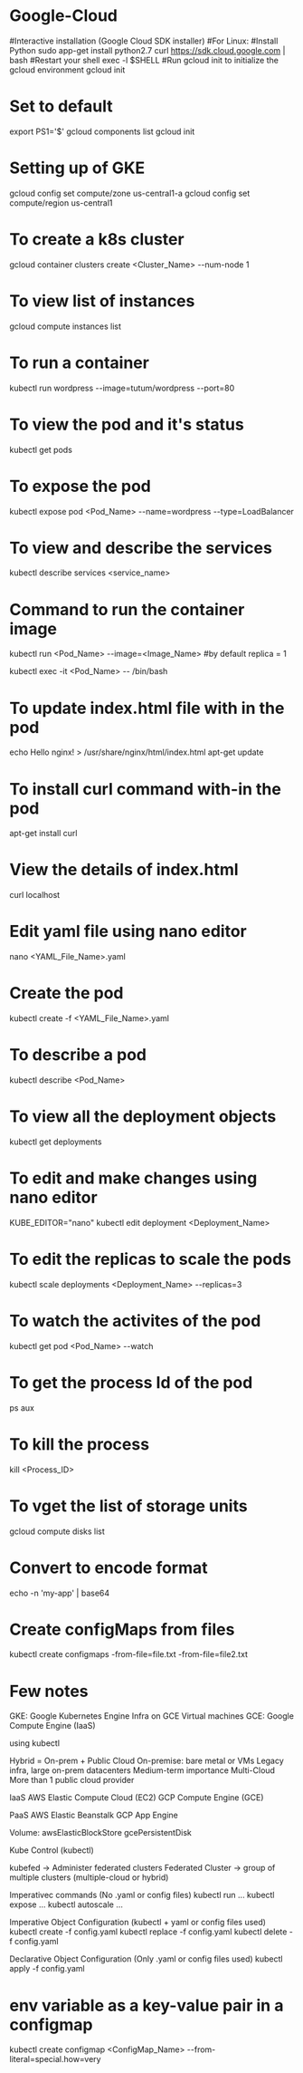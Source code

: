 # Google-Cloud

#Interactive installation (Google Cloud SDK installer)
#For Linux:
#Install Python
sudo app-get install python2.7
curl https://sdk.cloud.google.com | bash
#Restart your shell
exec -l $SHELL
#Run gcloud init to initialize the gcloud environment
gcloud init

# Set to default
export PS1='$'
gcloud components list
gcloud init

# Setting up of GKE
gcloud config set compute/zone us-central1-a
gcloud config set compute/region us-central1
# To create a k8s cluster
gcloud container clusters create <Cluster_Name> --num-node 1
# To view list of instances
gcloud compute instances list
# To run a container
kubectl run wordpress --image=tutum/wordpress --port=80
# To view the pod and it's status
kubectl get pods
# To expose the pod
kubectl expose pod <Pod_Name> --name=wordpress --type=LoadBalancer
# To view and describe the services
kubectl describe services <service_name>

# Command to run the container image
kubectl run <Pod_Name> --image=<Image_Name>
#by default replica = 1

kubectl exec -it <Pod_Name> -- /bin/bash
# To update index.html file with in the pod
echo Hello nginx! > /usr/share/nginx/html/index.html
apt-get update
# To install curl command with-in the pod
apt-get install curl
# View the details of index.html
curl localhost

# Edit yaml file using nano editor
nano <YAML_File_Name>.yaml
# Create the pod
kubectl create -f <YAML_File_Name>.yaml
# To describe a pod
kubectl describe <Pod_Name>
# To view all the deployment objects
kubectl get deployments
# To edit and make changes using nano editor
KUBE_EDITOR="nano" kubectl edit deployment <Deployment_Name>
# To edit the replicas to scale the pods
kubectl scale deployments <Deployment_Name> --replicas=3

# To watch the activites of the pod
kubectl get pod <Pod_Name> --watch
# To get the process Id of the pod
ps aux
# To kill the process
kill <Process_ID>
# To vget the list of storage units
gcloud compute disks list
# Convert to encode format
echo -n 'my-app' | base64
# Create configMaps from files
kubectl create configmaps <configMap Name> -from-file=file.txt -from-file=file2.txt

# Few notes
GKE: Google Kubernetes Engine
Infra on GCE Virtual machines
GCE: Google Compute Engine (IaaS)

using kubectl

Hybrid = On-prem + Public Cloud
	On-premise: bare metal or VMs
	Legacy infra, large on-prem datacenters
	Medium-term importance
Multi-Cloud
	More than 1 public cloud provider
	
IaaS
AWS Elastic Compute Cloud (EC2)
GCP Compute Engine (GCE)

PaaS
AWS Elastic Beanstalk
GCP App Engine

Volume:
awsElasticBlockStore
gcePersistentDisk

Kube Control (kubectl)

kubefed -> Administer federated clusters
Federated Cluster -> group of multiple clusters (multiple-cloud or hybrid)

Imperativec commands (No .yaml or config files)
kubectl run ...
kubectl expose ...
kubectl autoscale ...

Imperative Object Configuration (kubectl + yaml or config files used)
kubectl create -f config.yaml
kubectl replace -f config.yaml
kubectl delete -f config.yaml

Declarative Object Configuration (Only .yaml or config files used)
kubectl apply -f config.yaml

# env variable as a key-value pair in a configmap
kubectl create configmap <ConfigMap_Name> --from-literal=special.how=very


